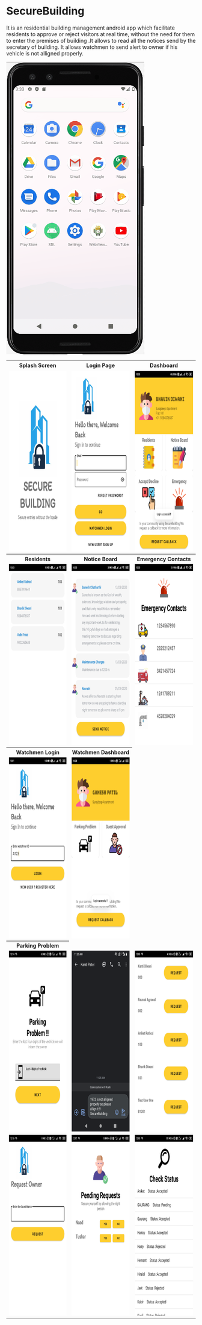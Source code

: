 # SecureBuilding
It is an residential building management android app which facilitate residents to approve or reject visitors at real time,
without the need for them to enter the premises of building .It allows to read all the notices send by the secretary of
building. It allows watchmen to send alert to owner if his vehicle is not alligned properly.

![Hnet-image](https://github.com/fastio19/SecureBuilding/blob/master/Preview.gif)




<table align="center">
  <tr>
    <th>Splash Screen</th>
     <th>Login Page</th>
     <th>Dashboard</th>
  </tr>
  <tr>
    <td><img src="Screenshots/Screenshot_2020-12-05-09-59-47-639_com.example.sdl.jpg" width=270 height=480></td>
    <td><img src="Screenshots/Screenshot_2020-12-05-09-59-53-657_com.example.sdl.jpg" width=270 height=480></td>
    <td><img src="Screenshots/Screenshot_2020-12-05-10-00-20-948_com.example.sdl.jpg" width=270 height=480></td>
  </tr>
  
  <tr>
    <th>Residents</th>
     <th>Notice Board</th>
     <th>Emergency Contacts</th>
  </tr>
  <tr>
    <td><img src="Screenshots/Screenshot_2020-12-05-10-00-29-212_com.example.sdl.jpg" width=270 height=480></td>
    <td><img src="Screenshots/Screenshot_2020-12-05-10-00-35-540_com.example.sdl.jpg" width=270 height=480></td>
    <td><img src="Screenshots/Screenshot_2020-12-05-10-00-46-905_com.example.sdl.jpg" width=270 height=480></td>
  </tr>
  <tr>
     <th>Watchmen Login</th>
     <th>Watchmen Dashboard</th>
  </tr>
  <tr>
    <td><img src="Screenshots/Screenshot_2020-12-05-10-01-25-108_com.example.sdl.jpg" width=270 height=480></td>
    <td><img src="Screenshots/Screenshot_2020-12-05-10-28-46-520_com.example.sdl.jpg" width=270 height=480></td>
  </tr>
   <tr>
    <th>Parking Problem</th>
  </tr>
  <tr>
    <td><img src="Screenshots/ParkingOTP.jpg" width=270 height=480></td>
    <td><img src="Screenshots/Screenshot_20201210-112518.png" width=270 height=480></td>
    <td><img src="Screenshots/WatchmanResidentsList.jpg" width=270 height=480></td>
  </tr>
  
  <tr>
    <td><img src="Screenshots/RequestOwner.jpg" width=270 height=480></td>
    <td><img src="Screenshots/ApproveReject.jpg" width=270 height=480></td>
    <td><img src="Screenshots/Status.jpg" width=270 height=480></td>
  </tr>
 </table>
